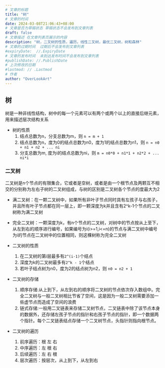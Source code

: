 ```yaml
---
# 文章的标题
title: "树"
# 文章的时间
date: 2024-03-08T21:06:43+08:00
# 文章是否为草稿状态 草稿状态不会发布到文章列表
draft: false
# 文章描述 在文章列表页展示的内容
description: "树，二叉树的性质，遍历，线性二叉树，最优二叉树，树和森林"
# 文章的过期时间  过期后不会发布到文章列表
#expiryDate:  //.ExpiryDate
# 文章的发布时间  未到达发布时间不会发布到文章列表
#publishDate: //.PublishDate
# 上次修改的日期
#lastmod: // .Lastmod
# 作者
author: "OverLookArt"
---
```


## 树

树是一种非线性结构，树中的每一个元素可以有两个或两个以上的直接后继元素，用来描述层次结构关系

* 树的性质
  1. 结点总数为n，分支总数为m，则 `n = m + 1`
  2. 结点总数为n，度为0的结点总数为n0，度为1的结点总数为n1，则 `n = n0 + n1 + n2 + ... ni`
  3. 分支总数为m, 度为i的结点总数为ni，则 `m = n0*0 + n1*1 + n2*2 + ... ni*i`

### 二叉树

二叉树是n个节点的有限集合，它或者是空树，或者是由一个根节点及两颗互不相交的分别称为左右子树的二叉树组成，与树的区别是二叉树各个节点的度最大为2

* 满二叉树：在一颗二叉树中，如果所有非叶子节点同时具有左孩子与右孩子，并且所有叶子节点都在同一层上，即一颗深度为k并且含有2^k-1个节点的二叉树称为满二叉树
* 完全二叉树：一颗深度为k，有n个节点的二叉树，对树中的节点按从上至下，从左到右的顺序进行编号，如果编号为i(i>=1,i<=n)的节点与满二叉树中编号为i的节点在二叉树中的位置相同，则这棵树称为完全二叉树

* 二叉树的性质
  1. 在二叉树的第i层最多有`2^(i-1)`个结点
  2. 深度为k的二叉树最多有`2^k - 1`个结点
  3. 若叶子结点树为n0，度为2的结点树为n2，则 `n0 = n2 + 1`

* 二叉树的存储
  1. 顺序存储:从上到下，从左到右的顺序将二叉树的节点依次存入数组中。完全二叉树与一般二叉树相比节省了空间，这是因为一般二叉树需要添加一些虚节点而造成了空间的浪费
  2. 链式存储:一般用二叉链表来存储二叉树节点，二叉链表中除了该节点本身的数据外，还存储左孩子节点的指针和右孩子节点的指针，即一个数据两个指针。每个二叉链表结点存储一个二叉树节点，头指针则指向根节点。
* 二叉树的遍历
  1. 前序遍历：根 左 右
  2. 中序遍历：左 根 右
  3. 后续遍历：左 右 根
  4. 层次遍历：按层次，从上到下，从左到右

